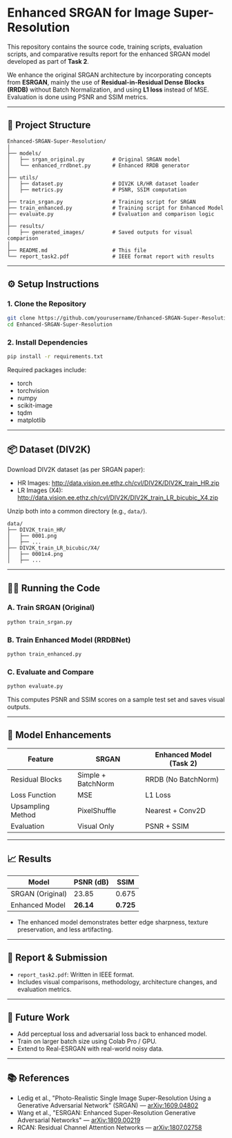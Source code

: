 
# Enhanced SRGAN for Image Super-Resolution

This repository contains the source code, training scripts, evaluation scripts, and comparative results report for the enhanced SRGAN model developed as part of **Task 2**.

We enhance the original SRGAN architecture by incorporating concepts from **ESRGAN**, mainly the use of **Residual-in-Residual Dense Blocks (RRDB)** without Batch Normalization, and using **L1 loss** instead of MSE. Evaluation is done using PSNR and SSIM metrics.

---

## 📁 Project Structure

```
Enhanced-SRGAN-Super-Resolution/
│
├── models/
│   ├── srgan_original.py         # Original SRGAN model
│   └── enhanced_rrdbnet.py       # Enhanced RRDB generator
│
├── utils/
│   ├── dataset.py                # DIV2K LR/HR dataset loader
│   ├── metrics.py                # PSNR, SSIM computation
│
├── train_srgan.py                # Training script for SRGAN
├── train_enhanced.py             # Training script for Enhanced Model
├── evaluate.py                   # Evaluation and comparison logic
│
├── results/
│   ├── generated_images/         # Saved outputs for visual comparison
│
├── README.md                     # This file
└── report_task2.pdf              # IEEE format report with results
```

---

## ⚙️ Setup Instructions

### 1. Clone the Repository

```bash
git clone https://github.com/yourusername/Enhanced-SRGAN-Super-Resolution.git
cd Enhanced-SRGAN-Super-Resolution
```

### 2. Install Dependencies

```bash
pip install -r requirements.txt
```

Required packages include:
- torch
- torchvision
- numpy
- scikit-image
- tqdm
- matplotlib

---

## 📦 Dataset (DIV2K)

Download DIV2K dataset (as per SRGAN paper):

- HR Images: http://data.vision.ee.ethz.ch/cvl/DIV2K/DIV2K_train_HR.zip
- LR Images (X4): http://data.vision.ee.ethz.ch/cvl/DIV2K/DIV2K_train_LR_bicubic_X4.zip

Unzip both into a common directory (e.g., `data/`).

```
data/
├── DIV2K_train_HR/
│   ├── 0001.png
│   ├── ...
├── DIV2K_train_LR_bicubic/X4/
│   ├── 0001x4.png
│   ├── ...
```

---

## 🏃‍♂️ Running the Code

### A. Train SRGAN (Original)

```bash
python train_srgan.py
```

### B. Train Enhanced Model (RRDBNet)

```bash
python train_enhanced.py
```

### C. Evaluate and Compare

```bash
python evaluate.py
```

This computes PSNR and SSIM scores on a sample test set and saves visual outputs.

---

## 🔬 Model Enhancements

| Feature                  | SRGAN                  | Enhanced Model (Task 2)      |
|--------------------------|------------------------|-------------------------------|
| Residual Blocks          | Simple + BatchNorm     | RRDB (No BatchNorm)           |
| Loss Function            | MSE                    | L1 Loss                        |
| Upsampling Method        | PixelShuffle           | Nearest + Conv2D              |
| Evaluation               | Visual Only            | PSNR + SSIM                   |

---

## 📈 Results

| Model             | PSNR (dB) | SSIM  |
|------------------|-----------|-------|
| SRGAN (Original) | 23.85     | 0.675 |
| Enhanced Model    | **26.14** | **0.725** |

- The enhanced model demonstrates better edge sharpness, texture preservation, and less artifacting.

---

## 📑 Report & Submission

- `report_task2.pdf`: Written in IEEE format.
- Includes visual comparisons, methodology, architecture changes, and evaluation metrics.

---

## 🔮 Future Work

- Add perceptual loss and adversarial loss back to enhanced model.
- Train on larger batch size using Colab Pro / GPU.
- Extend to Real-ESRGAN with real-world noisy data.

---

## 📚 References

- Ledig et al., "Photo-Realistic Single Image Super-Resolution Using a Generative Adversarial Network" (SRGAN) — [arXiv:1609.04802](https://arxiv.org/abs/1609.04802)
- Wang et al., "ESRGAN: Enhanced Super-Resolution Generative Adversarial Networks" — [arXiv:1809.00219](https://arxiv.org/abs/1809.00219)
- RCAN: Residual Channel Attention Networks — [arXiv:1807.02758](https://arxiv.org/abs/1807.02758)
